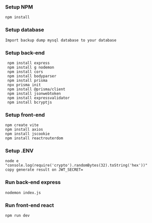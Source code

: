 ### Setup NPM

```console
npm install

```

### Setup database

```console
Import backup dump mysql database to your database

```

### Setup back-end

```console
 npm install express
 npm install g nodemon
 npm install cors
 npm install bodyparser
 npm install prisma
 npx prisma init
 npm install @prisma/client
 npm install jsonwebtoken
 npm install expressvalidator
 npm install bcryptjs
```

### Setup front-end

```console
npm create vite
npm install axios
npm install jscookie
npm install reactrouterdom
```

### Setup .ENV

```console
node e "console.log(require('crypto').randomBytes(32).toString('hex'))"
copy generate result on JWT_SECRET=
```

### Run back-end express

```console
nodemon index.js
```

### Run front-end react

```console
npm run dev
```
